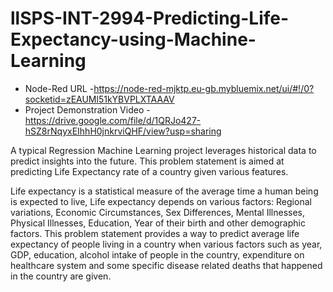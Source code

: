 # llSPS-INT-2994-Predicting-Life-Expectancy-using-Machine-Learning

* Node-Red URL -https://node-red-mjktp.eu-gb.mybluemix.net/ui/#!/0?socketid=zEAUMl51kYBVPLXTAAAV
* Project Demonstration Video - https://drive.google.com/file/d/1QRJo427-hSZ8rNqyxEIhhH0jnkrviQHF/view?usp=sharing


A typical Regression Machine Learning project leverages historical data to predict insights into the future. 
This problem statement is aimed at predicting Life Expectancy rate of a country given various features.

Life expectancy is a statistical measure of the average time a human being is expected to live, 
Life expectancy depends on various factors: Regional variations, Economic Circumstances, Sex Differences, 
Mental Illnesses, Physical Illnesses, Education, Year of their birth and other demographic factors. 
This problem statement provides a way to predict average life expectancy of people living in a country when various factors
such as year, GDP, education, alcohol intake of people in the country, expenditure on healthcare system and 
some specific disease related deaths that happened in the country are given.
